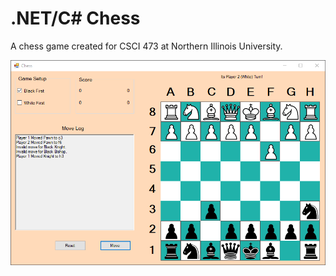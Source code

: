 # .NET/C# Chess

A chess game created for CSCI 473 at Northern Illinois University.

![screenchot of game](screenshot.png)
